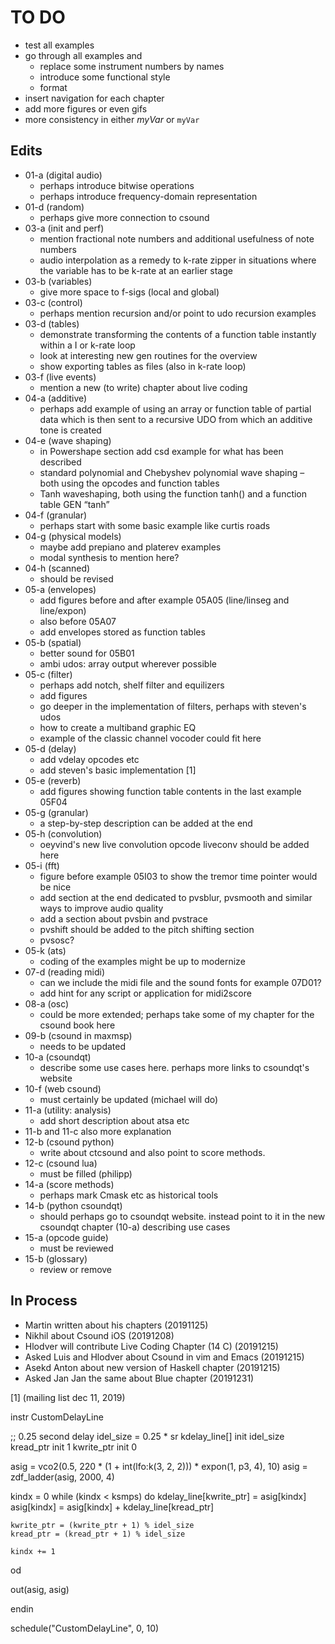 TO DO
=====

- test all examples
- go through all examples and
    - replace some instrument numbers by names
    - introduce some functional style
    - format 
- insert navigation for each chapter
- add more figures or even gifs
- more consistency in either *myVar* or `myVar` 


Edits
-----

- 01-a (digital audio)
    - perhaps introduce bitwise operations
    - perhaps introduce frequency-domain representation
- 01-d (random)
    - perhaps give more connection to csound
- 03-a (init and perf)
    - mention fractional note numbers and additional usefulness of note numbers
    - audio interpolation as a remedy to k-rate zipper in situations where the
      variable has to be k-rate at an earlier stage
- 03-b (variables) 
    - give more space to f-sigs (local and global)
- 03-c (control) 
    - perhaps mention recursion and/or point to udo recursion examples
- 03-d (tables)
    - demonstrate transforming the contents of a function table instantly 
      within a I or k-rate loop
    - look at interesting new gen routines for the overview
    - show exporting tables as files (also in k-rate loop)
- 03-f (live events)
    - mention a new (to write) chapter about live coding
- 04-a (additive)
    - perhaps add example of using an array or function table of partial data
      which is then sent to a recursive UDO from which an additive tone is
      created
- 04-e (wave shaping)
    - in Powershape section add csd example for what has been described
    - standard polynomial and Chebyshev polynomial wave shaping – both using
      the opcodes and function tables
    - Tanh waveshaping, both using the function tanh() and a function table
      GEN “tanh”
- 04-f (granular) 
    - perhaps start with some basic example like curtis roads
- 04-g (physical models)
    - maybe add prepiano and platerev examples
    - modal synthesis to mention here?
- 04-h (scanned)
    - should be revised
- 05-a (envelopes)
    - add figures before and after example 05A05 (line/linseg and line/expon)
    - also before 05A07
    - add envelopes stored as function tables
- 05-b (spatial)
    - better sound for 05B01
    - ambi udos: array output wherever possible
- 05-c (filter)
    - perhaps add notch, shelf filter and equilizers
    - add figures
    - go deeper in the implementation of filters, perhaps with steven's udos
    - how to create a multiband graphic EQ
    - example of the classic channel vocoder could fit here
- 05-d (delay)
    - add vdelay opcodes etc
    - add steven's basic implementation [1]
- 05-e (reverb)
    - add figures showing function table contents in the last example 05F04
- 05-g (granular)
    - a step-by-step description can be added at the end
- 05-h (convolution)
    - oeyvind's new live convolution opcode liveconv should be added here
- 05-i (fft)
    - figure before example 05I03 to show the tremor time pointer would be nice
    - add section at the end dedicated to pvsblur, pvsmooth and similar ways
      to improve audio quality
    - add a section about pvsbin and pvstrace
    - pvshift should be added to the pitch shifting section
    - pvsosc?
- 05-k (ats)
    - coding of the examples might be up to modernize
- 07-d (reading midi)
    - can we include the midi file and the sound fonts for example 07D01?
    - add hint for any script or application for midi2score
- 08-a (osc)
    - could be more extended; perhaps take some of my chapter for the
      csound book here
- 09-b (csound in maxmsp) 
    - needs to be updated
- 10-a (csoundqt) 
    - describe some use cases here. perhaps more links to csoundqt's website
- 10-f (web csound) 
    - must certainly be updated (michael will do)
- 11-a (utility: analysis)
    - add short description about atsa etc
- 11-b and 11-c also more explanation
- 12-b (csound python)
    - write about ctcsound and also point to score methods.
- 12-c (csound lua) 
    - must be filled (philipp)
- 14-a (score methods)
    - perhaps mark Cmask etc as historical tools
- 14-b (python csoundqt)
    - should perhaps go to csoundqt website. instead point to it in the
      new csoundqt chapter (10-a) describing use cases
- 15-a (opcode guide) 
    - must be reviewed
- 15-b (glossary)
    - review or remove



In Process
----------

- Martin written about his chapters (20191125)
- Nikhil about Csound iOS (20191208)
- Hlodver will contribute Live Coding Chapter (14 C) (20191215)
- Asked Luis and Hlodver about Csound in vim and Emacs (20191215)
- Asekd Anton about new version of Haskell chapter (20191215)
- Asked Jan Jan the same about Blue chapter (20191231)


[1] (mailing list dec 11, 2019)

instr CustomDelayLine

  ;; 0.25 second delay
  idel_size = 0.25 * sr
  kdelay_line[] init idel_size
  kread_ptr init 1
  kwrite_ptr init 0

  asig = vco2(0.5, 220 * (1 + int(lfo:k(3, 2, 2))) * expon(1, p3, 4), 10)
  asig = zdf_ladder(asig, 2000, 4)

  kindx = 0
  while (kindx < ksmps) do
    kdelay_line[kwrite_ptr] = asig[kindx]
    asig[kindx] = asig[kindx] + kdelay_line[kread_ptr]

    kwrite_ptr = (kwrite_ptr + 1) % idel_size
    kread_ptr = (kread_ptr + 1) % idel_size

    kindx += 1
  od

  out(asig, asig)

endin

schedule("CustomDelayLine", 0, 10)

